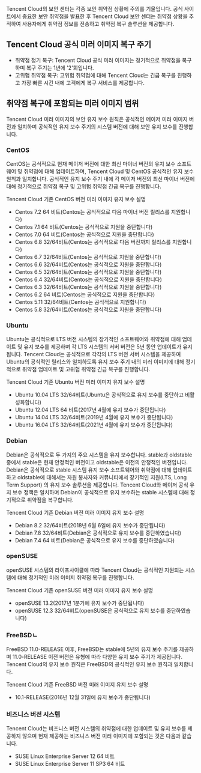 Tencent Cloud의 보안 센터는 각종 보안 취약점 상황에 주의를 기울입니다. 공식 사이트에서 중요한 보안 취약점을 발표한 후 Tencent Cloud 보안 센터는 취약점 상황을 추적하여 사용자에게 취약점 정보를 전송하고 취약점 복구 솔루션을 제공합니다.

## Tencent Cloud 공식 미러 이미지 복구 주기
- 취약점 정기 복구: Tencent Cloud 공식 미러 이미지는 정기적으로 취약점을 복구하며 복구 주기는 1년에 '2'회입니다.
- 고위험 취약점 복구: 고위험 취약점에 대해 Tencent Cloud는 긴급 복구를 진행하고 가장 빠른 시간 내에 고객에게 복구 서비스를 제공합니다.

## 취약점 복구에 포함되는 미러 이미지 범위
Tencent Cloud 미러 이미지의 보안 유지 보수 원칙은 공식적인 메이저 미러 이미지 버전과 일치하며 공식적인 유지 보수 주기의 시스템 버전에 대해 보안 유지 보수를 진행합니다.
### CentOS
CentOS는 공식적으로 현재 메이저 버전에 대한 최신 마이너 버전의 유지 보수 소프트웨어 및 취약점에 대해 업데이트하며, Tencent Cloud 및 CentOS 공식적인 유지 보수 원칙과 일치합니다. 공식적인 유지 보수 주기 내에 각 메이저 버전의 최신 마이너 버전에 대해 정기적으로 취약점 복구 및 고위험 취약점 긴급 복구를 진행합니다.

Tencent Cloud 기존 CentOS 버전 미러 이미지 유지 보수 설명
- Centos 7.2 64 비트(Centos는 공식적으로 다음 마이너 버전 릴리스를 지원합니다)
- Centos 7.1 64 비트(Centos는 공식적으로 지원을 중단합니다)
- Centos 7.0 64 비트(Centos는 공식적으로 지원을 중단합니다)
- Centos 6.8 32/64비트(Centos는 공식적으로 다음 버전까지 릴리스를 지원합니다)
- Centos 6.7 32/64비트(Centos는 공식적으로 지원을 중단합니다)
- Centos 6.6 32/64비트(Centos는 공식적으로 지원을 중단합니다)
- Centos 6.5 32/64비트(Centos는 공식적으로 지원을 중단합니다)
- Centos 6.4 32/64비트(Centos는 공식적으로 지원을 중단합니다)
- Centos 6.3 32/64비트(Centos는 공식적으로 지원을 중단합니다)
- Centos 6.2 64 비트(Centos는 공식적으로 지원을 중단합니다)
- Centos 5.11 32/64비트(Centos는 공식적으로 지원합니다)
- Centos 5.8 32/64비트(Centos는 공식적으로 지원을 중단합니다)

### Ubuntu
Ubuntu는 공식적으로 LTS 버전 시스템의 장기적인 소프트웨어와 취약점에 대해 업데이트 및 유지 보수를 제공하며 각 LTS 시스템의 서버 버전은 5년 동안 업데이트가 유지됩니다. Tencent Cloud는 공식적으로 각각의 LTS 버전 서버 시스템을 제공하여 Ubuntu의 공식적인 릴리스와 일치하도록 유지 보수 주기 내의 미러 이미지에 대해 정기적으로 취약점 업데이트 및 고위험 취약점 긴급 복구를 진행합니다.

Tencent Cloud 기존 Ubuntu 버전 미러 이미지 유지 보수 설명
- Ubuntu 10.04 LTS 32/64비트(Ubuntu은 공식적으로 유지 보수를 중단하고 비활성화합니다)
- Ubuntu 12.04 LTS 64 비트(2017년 4월에 유지 보수가 중단됩니다)
- Ubuntu 14.04 LTS 32/64비트(2019년 4월에 유지 보수가 중단됩니다)
- Ubuntu 16.04 LTS 32/64비트(2021년 4월에 유지 보수가 중단됩니다)

### Debian
Debian은 공식적으로 두 가지의 주요 시스템을 유지 보수합니다. stable과 oldstable 중에서 stable은 현재 안정적인 버전이고 oldstable은 이전의 안정적인 버전입니다. Debian은 공식적으로 stable 시스템 유지 보수 소프트웨어와 취약점에 대해 업데이트하고 oldstable에 대해서는 자원 봉사자와 커뮤니티에서 장기적인 지원(LTS, Long Term Support) 의 유지 보수 솔루션을 제공합니다. Tencent Cloud와 메이저 공식 유지 보수 정책은 일치하며 Debian이 공식적으로 유지 보수하는 stable 시스템에 대해 정기적으로 취약점을 복구합니다.

Tencent Cloud 기존 Debian 버전 미러 이미지 유지 보수 설명
- Debian 8.2 32/64비트(2018년 6월 6일에 유지 보수가 중단됩니다)
- Debian 7.8 32/64비트(Debian은 공식적으로 유지 보수를 중단하였습니다)
- Debian 7.4 64 비트(Debian은 공식적으로 유지 보수를 중단하였습니다)

### openSUSE
openSUSE 시스템의 라이프사이클에 따라 Tencent Cloud는 공식적인 지원되는 시스템에 대해 정기적인 미러 이미지 취약점 복구를 진행합니다.

Tencent Cloud 기존 openSUSE 버전 미러 이미지 유지 보수 설명
- openSUSE 13.2(2017년 1분기에 유지 보수가 중단됩니다)
- openSUSE 12.3 32/64비트(openSUSE은 공식적으로 유지 보수를 중단하였습니다)

### FreeBSDㄴ
FreeBSD 11.0-RELEASE 이후, FreeBSD는 stable에 5년의 유지 보수 주기를 제공하며 11.0-RELEASE 이전 버전은 유형에 따라 다양한 유지 보수 주기가 제공됩니다. Tencent Cloud의 유지 보수 원칙은 FreeBSD의 공식적인 유지 보수 원칙과 일치합니다.

Tencent Cloud 기존 FreeBSD 버전 미러 이미지 유지 보수 설명
- 10.1-RELEASE(2016년 12월 31일에 유지 보수가 중단됩니다)

### 비즈니스 버전 시스템
Tencent Cloud는 비즈니스 버전 시스템의 취약점에 대한 업데이트 및 유지 보수를 제공하지 않으며 현재 제공하는 비즈니스 버전 미러 이미지에 포함되는 것은 다음과 같습니다.
- SUSE Linux Enterprise Server 12 64 비트
- SUSE Linux Enterprise Server 11 SP3 64 비트